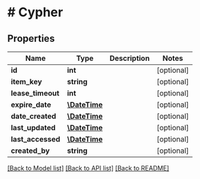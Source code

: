 # # Cypher

## Properties

Name | Type | Description | Notes
------------ | ------------- | ------------- | -------------
**id** | **int** |  | [optional]
**item_key** | **string** |  | [optional]
**lease_timeout** | **int** |  | [optional]
**expire_date** | [**\DateTime**](\DateTime.md) |  | [optional]
**date_created** | [**\DateTime**](\DateTime.md) |  | [optional]
**last_updated** | [**\DateTime**](\DateTime.md) |  | [optional]
**last_accessed** | [**\DateTime**](\DateTime.md) |  | [optional]
**created_by** | **string** |  | [optional]

[[Back to Model list]](../../README.md#models) [[Back to API list]](../../README.md#endpoints) [[Back to README]](../../README.md)

